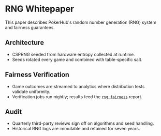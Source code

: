 # RNG Whitepaper

This paper describes PokerHub's random number generation (RNG) system and fairness guarantees.

## Architecture
- CSPRNG seeded from hardware entropy collected at runtime.
- Seeds rotated every game and combined with table-specific salt.

## Fairness Verification
- Game outcomes are streamed to analytics where distribution tests validate uniformity.
- Verification jobs run nightly; results feed the [`rng_fairness`](rng-fairness.md) report.

## Audit
- Quarterly third-party reviews sign off on algorithms and seed handling.
- Historical RNG logs are immutable and retained for seven years.
